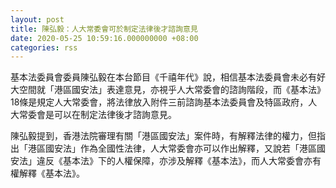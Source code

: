 ```yaml
---
layout: post
title: 陳弘毅：人大常委會可於制定法律後才諮詢意見
date: 2020-05-25 10:59:16.000000000 +08:00
categories: rss
---
```


基本法委員會委員陳弘毅在本台節目《千禧年代》說，相信基本法委員會未必有好大空間就「港區國安法」表達意見，亦視乎人大常委會的諮詢階段，而《基本法》18條是規定人大常委會，將法律放入附件三前諮詢基本法委員會及特區政府，人大常委會是可以在制定法律後才諮詢意見。

陳弘毅提到，香港法院審理有關「港區國安法」案件時，有解釋法律的權力，但指出「港區國安法」作為全國性法律，人大常委會亦可以作出解釋，又說若「港區國安法」違反《基本法》下的人權保障，亦涉及解釋《基本法》，而人大常委會亦有權解釋《基本法》。
